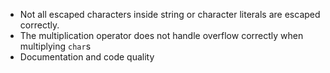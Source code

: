 - Not all escaped characters inside string or character literals are escaped correctly.
- The multiplication operator does not handle overflow correctly when multiplying `char`s
- Documentation and code quality
